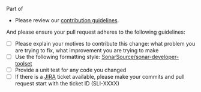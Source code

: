 Part of 
<!-- 
  Only for standalone PRs without Jira issue in the PR title: 
    * Replace this comment with Epic ID to create a new Task in Jira
    * Replace this comment with Issue ID to create a new Sub-Task in Jira
    * Ignore or delete this note to create a new Task in Jira without a parent 
-->

* Please review our [contribution guidelines](https://github.com/SonarSource/sonarlint-intellij/blob/master/contributing.md).

And please ensure your pull request adheres to the following guidelines: 

- [ ] Please explain your motives to contribute this change: what problem you are trying to fix, what improvement you are trying to make
- [ ] Use the following formatting style: [SonarSource/sonar-developer-toolset](https://github.com/SonarSource/sonar-developer-toolset#code-style)
- [ ] Provide a unit test for any code you changed
- [ ] If there is a [JIRA](http://jira.sonarsource.com/browse/SLI) ticket available, please make your commits and pull request start with the ticket ID (SLI-XXXX)
